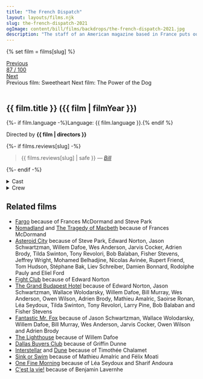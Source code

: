```yaml
---
title: "The French Dispatch"
layout: layouts/films.njk
slug: the-french-dispatch-2021
ogImage: content/bill/films/backdrops/the-french-dispatch-2021.jpg
description: "The staff of an American magazine based in France puts out its last issue, with stories featuring an artist sentenced to life imprisonment, student riots, and a kidnapping resolved by a chef."
---
```


{% set film = films[slug] %}

<nav class="films">
  <div class="prev">
    <a href="../sweetheart-2021"><i class="fa-solid fa-chevron-left fa-xs"></i> Previous</a>
  </div>
  <div>
    <a class="simple" href="../">87 / 100</a>
  </div>
  <div class="next">
    <a href="../the-power-of-the-dog-2021">Next <i class="fa-solid fa-chevron-right fa-xs"></i></a>
  </div>
  <div class="hint">
    <span class="prev-hint">
      <span class="sr-only">Previous film:</span>
      Sweetheart
    </span>
    <span class="next-hint">
      <span class="sr-only">Next film:</span>
      The Power of the Dog
    </span>
  </div>
</nav>

<article class="film slug-the-french-dispatch-2021">
  <div class="backdrop-and-poster">
    <img class="poster" src="../films/posters/{{ slug }}.jpg" alt="">
    <img class="backdrop" src="../films/backdrops/{{ slug }}.jpg" alt="">
  </div>

  <h1>{{ film.title }} ({{ film | filmYear }})</h1>

  <p>
    {%- if film.language -%}Language: {{ film.language }}.{% endif %}
    
  </p>

  <p class="director">
    Directed by <strong>{{ film | directors }}</strong>
  </p>

  {%- if films.reviews[slug] -%}
    <blockquote> 
      {{ films.reviews[slug] | safe }} <em>—&nbsp;<a href="/bill">Bill</a></em>
    </blockquote> 
  {%- endif -%}

  <section class="film-detail">
    <div>
      <details>
        <summary>
          <i class="fa-solid fa-masks-theater"></i>
          Cast
        </summary>
        <ul>
          {%- for cast in film.credits.cast -%}
            <li>
              {{ cast.name }} as <em>{{ cast.character }}</em>
            </li>
          {%- endfor -%}
        </ul>
      </details>
      <details>
        <summary>
          <i class="fa-solid fa-clapperboard"></i>
          Crew
        </summary>
        <ul>
          {%- for crew in film.credits.crew -%}
            <li>
              {{ crew.name }} &mdash; <em>{{ crew.job }}</em>
            </li>
          {%- endfor -%}
        </ul>
      </details>
    </div>
  </section>

  <section class="related-films">
  <h2>Related films</h2>
  <ul>
    <li><a href="../fargo-1996">Fargo</a> because of Frances McDormand and Steve Park</li>
<li><a href="../nomadland-2021">Nomadland</a> and <a href="../the-tragedy-of-macbeth-2021">The Tragedy of Macbeth</a> because of Frances McDormand</li>
<li><a href="../asteroid-city-2023">Asteroid City</a> because of Steve Park, Edward Norton, Jason Schwartzman, Willem Dafoe, Wes Anderson, Jarvis Cocker, Adrien Brody, Tilda Swinton, Tony Revolori, Bob Balaban, Fisher Stevens, Jeffrey Wright, Mohamed Belhadjine, Nicolas Avinée, Rupert Friend, Tom Hudson, Stéphane Bak, Liev Schreiber, Damien Bonnard, Rodolphe Pauly and Eliel Ford</li>
<li><a href="../fight-club-1999">Fight Club</a> because of Edward Norton</li>
<li><a href="../the-grand-budapest-hotel-2014">The Grand Budapest Hotel</a> because of Edward Norton, Jason Schwartzman, Wallace Wolodarsky, Willem Dafoe, Bill Murray, Wes Anderson, Owen Wilson, Adrien Brody, Mathieu Amalric, Saoirse Ronan, Léa Seydoux, Tilda Swinton, Tony Revolori, Larry Pine, Bob Balaban and Fisher Stevens</li>
<li><a href="../fantastic-mr-fox-2009">Fantastic Mr. Fox</a> because of Jason Schwartzman, Wallace Wolodarsky, Willem Dafoe, Bill Murray, Wes Anderson, Jarvis Cocker, Owen Wilson and Adrien Brody</li>
<li><a href="../the-lighthouse-2019">The Lighthouse</a> because of Willem Dafoe</li>
<li><a href="../dallas-buyers-club-2013">Dallas Buyers Club</a> because of Griffin Dunne</li>
<li><a href="../interstellar-2014">Interstellar</a> and <a href="../dune-2021">Dune</a> because of Timothée Chalamet</li>
<li><a href="../sink-or-swim-2018">Sink or Swim</a> because of Mathieu Amalric and Félix Moati</li>
<li><a href="../one-fine-morning-2022">One Fine Morning</a> because of Léa Seydoux and Sharif Andoura</li>
<li><a href="../cest-la-vie-2017">C'est la vie!</a> because of Benjamin Lavernhe</li>
  </ul>
</section>

</article>
